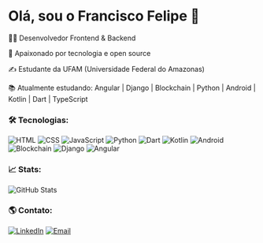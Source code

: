 # Olá, sou o Francisco Felipe 👋

👨‍💻 Desenvolvedor Frontend & Backend  

🚀 Apaixonado por tecnologia e open source  

✍ Estudante da UFAM (Universidade Federal do Amazonas)

📚 Atualmente estudando: Angular | Django | Blockchain | Python | Android | Kotlin | Dart | TypeScript

### 🛠️ Tecnologias:

![HTML](https://img.shields.io/badge/HTML5-E34F26?style=for-the-badge&logo=html5&logoColor=white)
![CSS](https://img.shields.io/badge/CSS3-1572B6?style=for-the-badge&logo=css3&logoColor=white)
![JavaScript](https://img.shields.io/badge/JavaScript-F7DF1E?style=for-the-badge&logo=javascript&logoColor=black)
![Python](https://img.shields.io/badge/Python-3776AB?style=for-the-badge&logo=python&logoColor=white)
![Dart](https://img.shields.io/badge/Dart-0175C2?style=for-the-badge&logo=dart&logoColor=white)
![Kotlin](https://img.shields.io/badge/Kotlin-7F52FF?style=for-the-badge&logo=kotlin&logoColor=white)
![Android](https://img.shields.io/badge/Android-3DDC84?style=for-the-badge&logo=android&logoColor=white)
![Blockchain](https://img.shields.io/badge/Blockchain-3670A0?style=for-the-badge&logo=chainlink&logoColor=white)
![Django](https://img.shields.io/badge/Django-092E20?style=for-the-badge&logo=django&logoColor=white)
![Angular](https://img.shields.io/badge/Angular-DD0031?style=for-the-badge&logo=angular&logoColor=white)

### 📈 Stats:

![GitHub Stats](https://github-readme-stats.vercel.app/api?username=ValtXD&show_icons=true&theme=radical)

### 🌎 Contato:

[![LinkedIn](https://img.shields.io/badge/LinkedIn-blue?style=for-the-badge&logo=linkedin)](https://www.linkedin.com/in/francisco-felipe-2b299522a/)
[![Email](https://img.shields.io/badge/Email-D14836?style=for-the-badge&logo=gmail&logoColor=white)](franciscoangelfelfco@gmail.com)
